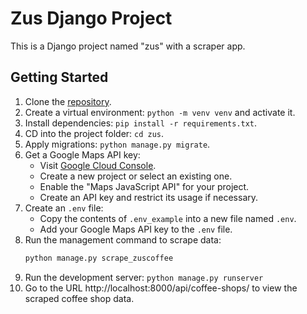 # Zus Django Project

This is a Django project named "zus" with a scraper app.

## Getting Started

1. Clone the [repository](https://github.com/SohaibAnwaar/zue_coffee_scraping_backend).
2. Create a virtual environment: `python -m venv venv` and activate it.
3. Install dependencies: `pip install -r requirements.txt`.
4. CD into the project folder: `cd zus`.
5. Apply migrations: `python manage.py migrate`.
6. Get a Google Maps API key:
   - Visit [Google Cloud Console](https://console.cloud.google.com/).
   - Create a new project or select an existing one.
   - Enable the "Maps JavaScript API" for your project.
   - Create an API key and restrict its usage if necessary.
7. Create an `.env` file:
   - Copy the contents of `.env_example` into a new file named `.env`.
   - Add your Google Maps API key to the `.env` file.
8. Run the management command to scrape data:
   ```bash
   python manage.py scrape_zuscoffee
9. Run the development server: `python manage.py runserver`
10. Go to the URL http://localhost:8000/api/coffee-shops/ to view the scraped coffee shop data.
